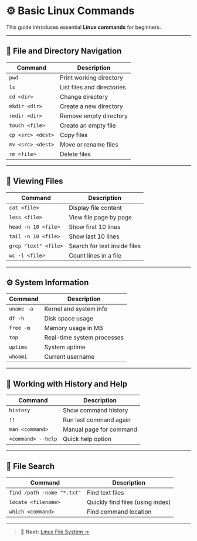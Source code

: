 # ⚙️ Basic Linux Commands

This guide introduces essential **Linux commands** for beginners.

---

## 📂 File and Directory Navigation

| Command | Description |
|----------|-------------|
| `pwd` | Print working directory |
| `ls` | List files and directories |
| `cd <dir>` | Change directory |
| `mkdir <dir>` | Create a new directory |
| `rmdir <dir>` | Remove empty directory |
| `touch <file>` | Create an empty file |
| `cp <src> <dest>` | Copy files |
| `mv <src> <dest>` | Move or rename files |
| `rm <file>` | Delete files |

---

## 📄 Viewing Files

| Command | Description |
|----------|-------------|
| `cat <file>` | Display file content |
| `less <file>` | View file page by page |
| `head -n 10 <file>` | Show first 10 lines |
| `tail -n 10 <file>` | Show last 10 lines |
| `grep "text" <file>` | Search for text inside files |
| `wc -l <file>` | Count lines in a file |

---

## ⚙️ System Information

| Command | Description |
|----------|-------------|
| `uname -a` | Kernel and system info |
| `df -h` | Disk space usage |
| `free -m` | Memory usage in MB |
| `top` | Real-time system processes |
| `uptime` | System uptime |
| `whoami` | Current username |

---

## 🔄 Working with History and Help

| Command | Description |
|----------|-------------|
| `history` | Show command history |
| `!!` | Run last command again |
| `man <command>` | Manual page for command |
| `<command> --help` | Quick help option |

---

## 🧰 File Search

| Command | Description |
|----------|-------------|
| `find /path -name "*.txt"` | Find text files |
| `locate <filename>` | Quickly find files (using index) |
| `which <command>` | Find command location |

---

> 🧭 **Next:** [Linux File System →](./03-file-system.md)
